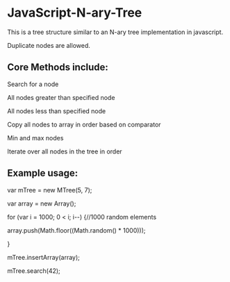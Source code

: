 JavaScript-N-ary-Tree
=====================
This is a tree structure similar to an N-ary tree implementation in javascript. 

Duplicate nodes are allowed.

Core Methods include:
----------------------------------------------------------
  Search for a node
  
  All nodes greater than specified node
  
  All nodes less than specified node
  
  Copy all nodes to array in order based on comparator
  
  Min and max nodes
  
  Iterate over all nodes in the tree in order

Example usage:
----------------------------------------------------------
var mTree = new MTree(5, 7);
 
var array = new Array();

for (var i = 1000; 0 < i; i--) {//1000 random elements

  array.push(Math.floor((Math.random() * 1000)));
    
}

mTree.insertArray(array);

mTree.search(42);
